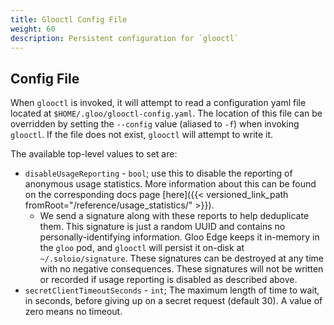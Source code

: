 ```yaml
---
title: Glooctl Config File
weight: 60
description: Persistent configuration for `glooctl`
---
```


## Config File

When `glooctl` is invoked, it will attempt to read a configuration yaml file located at `$HOME/.gloo/glooctl-config.yaml`. The location of this file can be overridden by setting the `--config` value (aliased to `-f`) when invoking `glooctl`. If the file does not exist, `glooctl` will attempt to write it.

The available top-level values to set are:

* `disableUsageReporting` - `bool`; use this to disable the reporting of anonymous usage statistics. More information about this can be found on the corresponding docs page [here]({{< versioned_link_path fromRoot="/reference/usage_statistics/" >}}).
  * We send a signature along with these reports to help deduplicate them. This signature is just a random UUID and contains no personally-identifying information. Gloo Edge keeps it in-memory in the `gloo` pod, and `glooctl` will persist it on-disk at `~/.soloio/signature`. These signatures can be destroyed at any time with no negative consequences. These signatures will not be written or recorded if usage reporting is disabled as described above.
* `secretClientTimeoutSeconds` - `int`; The maximum length of time to wait, in seconds, before giving up on a secret request (default 30). A value of zero means no timeout.

